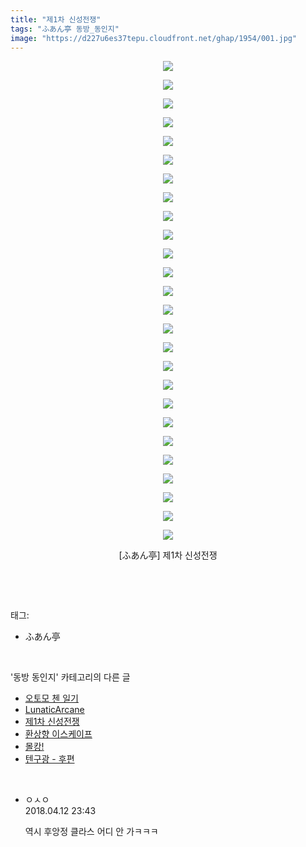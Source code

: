 ```yaml
---
title: "제1차 신성전쟁"
tags: "ふあん亭 동방_동인지"
image: "https://d227u6es37tepu.cloudfront.net/ghap/1954/001.jpg"
---
```

<div class="article">
<p style="text-align: center; clear: none; float: none;"><img src="{{ site.imgserver6 }}/ghap/1954/001.jpg"/></p>
<p style="text-align: center; clear: none; float: none;"><img src="{{ site.imgserver6 }}/ghap/1954/002.jpg"/></p>
<p style="text-align: center; clear: none; float: none;"><img src="{{ site.imgserver6 }}/ghap/1954/003.jpg"/></p>
<p style="text-align: center; clear: none; float: none;"><img src="{{ site.imgserver6 }}/ghap/1954/004.jpg"/></p>
<p style="text-align: center; clear: none; float: none;"><img src="{{ site.imgserver6 }}/ghap/1954/005.jpg"/></p>
<p style="text-align: center; clear: none; float: none;"><img src="{{ site.imgserver6 }}/ghap/1954/006.jpg"/></p>
<p style="text-align: center; clear: none; float: none;"><img src="{{ site.imgserver6 }}/ghap/1954/007.jpg"/></p>
<p style="text-align: center; clear: none; float: none;"><img src="{{ site.imgserver6 }}/ghap/1954/008.jpg"/></p>
<p style="text-align: center; clear: none; float: none;"><img src="{{ site.imgserver6 }}/ghap/1954/009.jpg"/></p>
<p style="text-align: center; clear: none; float: none;"><img src="{{ site.imgserver6 }}/ghap/1954/010.jpg"/></p>
<p style="text-align: center; clear: none; float: none;"><img src="{{ site.imgserver6 }}/ghap/1954/011.jpg"/></p>
<p style="text-align: center; clear: none; float: none;"><img src="{{ site.imgserver6 }}/ghap/1954/012.jpg"/></p>
<p style="text-align: center; clear: none; float: none;"><img src="{{ site.imgserver6 }}/ghap/1954/013.jpg"/></p>
<p style="text-align: center; clear: none; float: none;"><img src="{{ site.imgserver6 }}/ghap/1954/014.jpg"/></p>
<p style="text-align: center; clear: none; float: none;"><img src="{{ site.imgserver6 }}/ghap/1954/015.jpg"/></p>
<p style="text-align: center; clear: none; float: none;"><img src="{{ site.imgserver6 }}/ghap/1954/016.jpg"/></p>
<p style="text-align: center; clear: none; float: none;"><img src="{{ site.imgserver6 }}/ghap/1954/017.jpg"/></p>
<p style="text-align: center; clear: none; float: none;"><img src="{{ site.imgserver6 }}/ghap/1954/018.jpg"/></p>
<p style="text-align: center; clear: none; float: none;"><img src="{{ site.imgserver6 }}/ghap/1954/019.jpg"/></p>
<p style="text-align: center; clear: none; float: none;"><img src="{{ site.imgserver6 }}/ghap/1954/020.jpg"/></p>
<p style="text-align: center; clear: none; float: none;"><img src="{{ site.imgserver6 }}/ghap/1954/021.jpg"/></p>
<p style="text-align: center; clear: none; float: none;"><img src="{{ site.imgserver6 }}/ghap/1954/022.jpg"/></p>
<p style="text-align: center; clear: none; float: none;"><img src="{{ site.imgserver6 }}/ghap/1954/023.jpg"/></p>
<p style="text-align: center; clear: none; float: none;"><img src="{{ site.imgserver6 }}/ghap/1954/024.jpg"/></p>
<p style="text-align: center; clear: none; float: none;"><img src="{{ site.imgserver6 }}/ghap/1954/025.jpg"/></p>
<p style="text-align: center; clear: none; float: none;"><img src="{{ site.imgserver6 }}/ghap/1954/026.jpg"/></p>
<p style="text-align: center; clear: none; float: none;">[ふあん亭] 제1차 신성전쟁</p>
<p><br/></p>
</div><br/>
<div class="tagTrail">
<p>태그: </p>
<ul>
<li>ふあん亭</li>
</ul>
</div><br/>
<div class="another">
<p>'동방 동인지' 카테고리의 다른 글</p>
<ul>
<li><a href="/ghap_1958">오토모 첸 일기</a></li>
<li><a href="/ghap_1955">LunaticArcane</a></li>
<li><a href="/ghap_1954">제1차 신성전쟁</a></li>
<li><a href="/ghap_1953">환상향 이스케이프</a></li>
<li><a href="/ghap_1952">몰캉!</a></li>
<li><a href="/ghap_1951">텐구광 - 후편</a></li>
</ul>
</div><br/>
<div class="cb_module cb_fluid">
<div class="cb_wrt cb_profile">
<div class="comment">
<ul>
<li class="cb_thumb_off" id="comment15238041">
<div class="cb_comment_area">
<div class="cb_info_area">
<div class="cb_section">
<span class="cb_nick_name">ㅇㅅㅇ</span>
</div>
<div class="cb_section">
<span class="cb_date">2018.04.12 23:43 </span>
</div>
</div>
<div class="cb_dsc_comment">
<p class="cb_dsc">
											역시 후앙정 클라스 어디 안 가ㅋㅋㅋ
										</p>
</div>
</div></li>
</ul>
</div>
</div><!-- commentList close -->
</div><br/>
